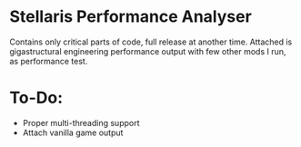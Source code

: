 # Stellaris Performance Analyser
Contains only critical parts of code, full release at another time.
Attached is gigastructural engineering performance output with few other mods I run, as performance test.

# To-Do:
- Proper multi-threading support
- Attach vanilla game output
